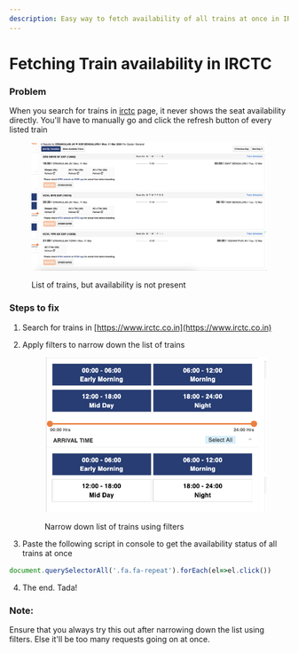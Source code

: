 ```yaml
---
description: Easy way to fetch availability of all trains at once in IRCTC page
---
```


# Fetching Train availability in IRCTC

### Problem

When you search for trains in [irctc](https://www.irctc.co.in) page, it never shows the seat availability directly. You'll have to manually go and click the refresh button of every listed train

<figure><img src=".gitbook/assets/image (2) (1) (1).png" alt=""><figcaption><p>List of trains, but availability is not present</p></figcaption></figure>

### Steps to fix

1. Search for trains in [https://www.irctc.co.in](https://www.irctc.co.in)
2.  Apply filters to narrow down the list of trains

    <figure><img src=".gitbook/assets/image (1) (1) (1).png" alt=""><figcaption><p>Narrow down list of trains using filters</p></figcaption></figure>


3. Paste the following script in console to get the availability status of all trains at once

```javascript
document.querySelectorAll('.fa.fa-repeat').forEach(el=>el.click())
```

4. The end. Tada!



### Note:

Ensure that you always try this out after narrowing down the list using filters. Else it'll be too many requests going on at once.
